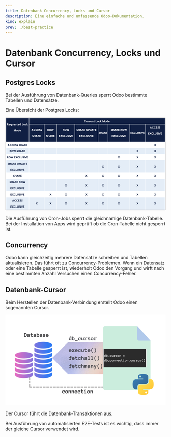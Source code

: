 ```yaml
---
title: Datenbank Concurrency, Locks und Cursor
description: Eine einfache und umfassende Odoo-Dokumentation.
kind: explain
prev: ./best-practice
---
```


# Datenbank Concurrency, Locks und Cursor

## Postgres Locks

Bei der Ausführung von Datenbank-Queries sperrt Odoo bestimmte Tabellen und Datensätze.

Eine Übersicht der Postgres Locks:

![](attachments/Postgres%20Locks.png)

Die Ausführung von Cron-Jobs sperrt die gleichnamige Datenbank-Tabelle. Bei der Installation von Apps wird geprüft ob die Cron-Tabelle nicht gesperrt ist. 

## Concurrency

Odoo kann gleichzeitig mehrere Datensätze schreiben und Tabellen aktualisieren. Das führt oft zu Concurrency-Problemen. Wenn ein Datensatz oder eine Tabelle gesperrt ist, wiederholt Odoo den Vorgang und wirft nach eine bestimmten Anzahl Versuchen einen Concurrency-Fehler.

## Datenbank-Cursor

Beim Herstellen der Datenbank-Verbindung erstellt Odoo einen sogenannten Cursor.

![](attachments/Postgres%20Python%20Cursor.png)

Der Cursor führt die Datenbank-Transaktionen aus.

Bei Ausführung von automatisierten E2E-Tests ist es wichtig, dass immer der gleiche Cursor verwendet wird.